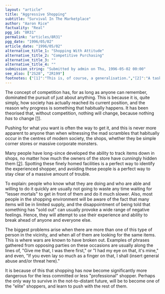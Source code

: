 ```yaml
---
layout: "article"
title: "Aggressive Shopping"
subtitle: "Survival In The Marketplace"
author: "Aaron Rice"
factuality: "Real"
pgg_id: "8R31"
permalink: "articles/8R31"
pgg_date: "1996/05/02"
article_date: "1996/05/02"
alternative_title_1: "Shopping With Attitude"
alternative_title_2: "Competitive Purchasing"
alternative_title_3: ""
alternative_title_4: ""
submission_string: "Submitted by admin on Thu, 1996-05-02 00:00"
see_also: ["2S28", "2R199"]
footnotes: {"[1]":"This is, of course, a generalisation.","[2]":"A task for which some are, perhaps, specially trained."}
---
```

<div>
<p>The concept of competition has, for as long as anyone can remember, dominated the pursuit of just about anything. This is because it is, quite simply, how society has actually reached its current position, and the reason why progress is something that habitually happens. It has been theorised that, without competition, nothing will change, because nothing <em>has</em> to change <a href="#footnotes.1" class="footnote-link">[1]</a>.</p>
<p>Pushing for what you want is often the way to get it, and this is never more apparent to anyone than when witnessing the mad scrambles that habitually occur in the centres of modern society, the shops, whether they be simple corner stores or massive corporate monsters.</p>
<p>Many people have long-since developed the ability to track items down in shops, no matter how much the owners of the store have cunningly hidden them <a href="#footnotes.2" class="footnote-link">[2]</a>. Spotting these finely homed facilities is a perfect way to identify the experienced shopper, and avoiding these people is a perfect way to stay clear of a massive amount of trouble.</p>
<p>To explain: people who know what they are doing and who are able and willing to do it quickly are usually not going to waste any time waiting for "lesser mortals" to get in front of them and do it much slower. Also, most people in the shopping environment will be aware of the fact that many items will be in limited supply, and the disappointment of being told that something has "sold out" can usually provoke a wide range of negative feelings. Hence, they will attempt to use their experience and ability to break ahead of anyone and everyone else.</p>
<p>The biggest problems arise when there are more than one of this type of person in the vicinity, and when all of them are looking for the same items. This is where wars are known to have broken out. Examples of phrases gathered from opposing parties on these occasions are usually along the lines of, "Give me that, I was there first," or "I had my eye on that, it's mine," and even, "If you even lay so much as a finger on that, I shall (insert general abuse and/or threat here)."</p>
<p>It is because of this that shopping has now become significantly more dangerous for the less committed or less "professional" shopper. Perhaps the only way to survive in the not-to-distant future, will be to become one of the "elite" shoppers, and learn to push with the rest of them.</p>
</div>
